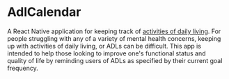 # AdlCalendar

A React Native application for keeping track of [activities of daily living](https://www.ncbi.nlm.nih.gov/books/NBK470404/).  For people struggling with any of a variety of mental health concerns,
 keeping up with activities of daily living, or ADLs can be difficult.  This app is intended to help those looking to improve one's functional status and quality of life by reminding users of ADLs
 as specified by their current goal frequency.

